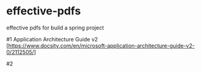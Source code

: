 # effective-pdfs
effective pdfs for build a spring project   



#1 Application Architecture  Guide v2 [https://www.docsity.com/en/microsoft-application-architecture-guide-v2-0/2112505/]     

#2    



